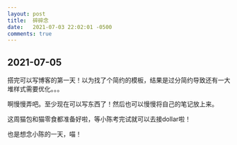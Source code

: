 ```yaml
---
layout: post
title:  碎碎念
date:   2021-07-03 22:02:01 -0500
comments: true
---
```


## 2021-07-05

搭完可以写博客的第一天！以为找了个简约的模板，结果是过分简约导致还有一大堆样式需要优化。。。

啊慢慢弄吧。至少现在可以写东西了！然后也可以慢慢将自己的笔记放上来。


这周猫包和猫零食都准备好啦，等小陈考完试就可以去接dollar啦！

也是想念小陈的一天，喵！
